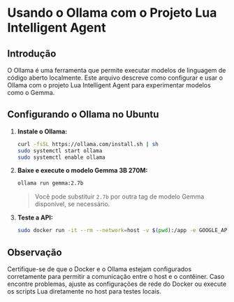# Usando o Ollama com o Projeto Lua Intelligent Agent

## Introdução

O Ollama é uma ferramenta que permite executar modelos de linguagem de código aberto localmente. Este arquivo descreve como configurar e usar o Ollama com o projeto Lua Intelligent Agent para experimentar modelos como o Gemma.

## Configurando o Ollama no Ubuntu

1. **Instale o Ollama:**

   ```sh
   curl -fsSL https://ollama.com/install.sh | sh
   sudo systemctl start ollama
   sudo systemctl enable ollama
   ```

2. **Baixe e execute o modelo Gemma 3B 270M:**

   ```sh
   ollama run gemma:2.7b
   ```

   > Você pode substituir `2.7b` por outra tag de modelo Gemma disponível, se necessário.

3. **Teste a API:**

   ```sh
   sudo docker run -it --rm --network=host -v $(pwd):/app -e GOOGLE_API_KEY=$(grep GOOGLE_API_KEY .env | cut -d '=' -f2-) lua-agent lua5.4 demo.lua
   ```

## Observação

Certifique-se de que o Docker e o Ollama estejam configurados corretamente para permitir a comunicação entre o host e o contêiner. Caso encontre problemas, ajuste as configurações de rede do Docker ou execute os scripts Lua diretamente no host para testes locais.
